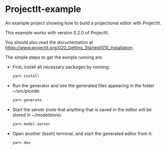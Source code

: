 # ProjectIt-example
An example project showing how to build a projectional editor with ProjectIt.

This example works with version 0.2.0 of ProjectIt.

You should also read the documentation at https://www.projectit.org/020_Getting_Started/010_Installation.

The simple steps to get the exmple running are:

*   First, install all necessary packages by running: 
    ```bash
    yarn install
    ```

*   Run the generator and see the generated files appearing in the folder ~/src/picode:
    ```bash
    yarn generate
    ```

*   Start the server (note that anything that is saved in the editor will be stored in ~/modelstore):
    ```bash
    yarn model-server
    ```

*	Open another (bash) terminal, and start the generated editor from it:
    ```bash
    yarn dev
    ```
